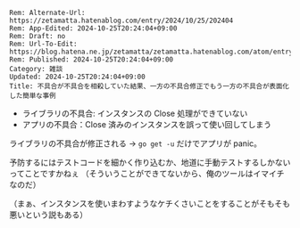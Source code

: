 ```header
Rem: Alternate-Url: https://zetamatta.hatenablog.com/entry/2024/10/25/202404
Rem: App-Edited: 2024-10-25T20:24:04+09:00
Rem: Draft: no
Rem: Url-To-Edit: https://blog.hatena.ne.jp/zetamatta/zetamatta.hatenablog.com/atom/entry/6802418398298890000
Rem: Published: 2024-10-25T20:24:04+09:00
Category: 雑談
Updated: 2024-10-25T20:24:04+09:00
Title: 不具合が不具合を相殺していた結果、一方の不具合修正でもう一方の不具合が表面化した簡単な事例
```
+ ライブラリの不具合: インスタンスの Close 処理ができていない
+ アプリの不具合：Close 済みのインスタンスを誤って使い回してしまう

ライブラリの不具合が修正される → `go get -u` だけでアプリが panic。

予防するにはテストコードを細かく作り込むか、地道に手動テストするしかないってことですかねぇ
（そういうことができてないから、俺のツールはイマイチなのだ）

（まぁ、インスタンスを使いまわすようなケチくさいことをすることがそもそも悪いという説もある）
